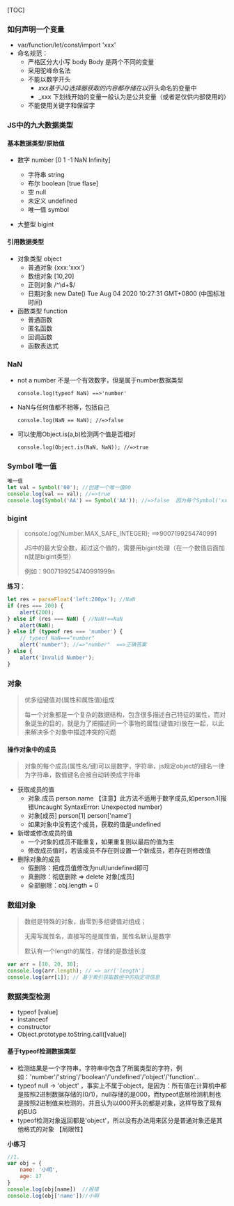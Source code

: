 [TOC]



### 如何声明一个变量

- var/function/let/const/import 'xxx'
- 命名规范：
  - 严格区分大小写  body Body 是两个不同的变量
  - 采用驼峰命名法
  - 不能以数字开头
    - $xxx 基于JQ选择器获取的内容都存储在以$开头命名的变量中
    - _xxx 下划线开始的变量一般认为是公共变量（或者是仅供内部使用的）
  - 不能使用关键字和保留字

### JS中的九大数据类型

#### 	基本数据类型/原始值

- 数字 number  [0 1 -1 NaN Infinity]
 	- 字符串 string  
 	- 布尔 boolean  [true flase]
 	- 空 null
 	- 未定义 undefined
 	- 唯一值 symbol

- 大整型 bigint

#### 引用数据类型

- 对象类型 object
  - 普通对象 {xxx:'xxx'}
  - 数组对象 [10,20]
  - 正则对象 /^\d+$/
  - 日期对象 new Date() Tue Aug 04 2020 10:27:31 GMT+0800 (中国标准时间)
- 函数类型 function
  - 普通函数
  - 匿名函数
  - 回调函数
  - 函数表达式

### NaN

- not a number 不是一个有效数字，但是属于number数据类型

  ```
  console.log(typeof NaN) ==>'number'
  ```

- NaN与任何值都不相等，包括自己

  ```
  console.log(NaN == NaN); //=>false
  ```

- 可以使用Object.is(a,b)检测两个值是否相对

  ```
  console.log(Object.is(NaN, NaN)); //=>true
  ```

### Symbol 唯一值

```js
唯一值
let val = Symbol('00'); //创建一个唯一值00
console.log(val == val); //=>true
console.log(Symbol('AA') == Symbol('AA')); //=>false  因为每个Symbol('xx')都是新的唯一值
```

### bigint

>  console.log(Number.MAX_SAFE_INTEGER); ==>9007199254740991
>
> JS中的最大安全数，超过这个值的，需要用bigint处理（在一个数值后面加n就是bigint类型）
>
> 例如：9007199254740991999n  

**练习**：

```js
let res = parseFloat('left:200px'); //NaN
if (res === 200) {
    alert(200);
} else if (res === NaN) { //NaN!==NaN
    alert(NaN);
} else if (typeof res === 'number') {
    // typeof NaN==="number"
    alert('number'); //=>"number"  ==>正确答案
} else {
    alert('Invalid Number');
} 
```

### 对象

> 优多组键值对(属性和属性值)组成
>
> 每一个对象都是一个复杂的数据结构，包含很多描述自己特征的属性，而对象诞生的目的，就是为了把描述同一个事物的属性(键值对)放在一起，以此来解决多个对象中描述冲突的问题

#### 操作对象中的成员

> 对象的每个成员(属性名/键)可以是数字，字符串，js规定object的键名一律为字符串，数值键名会被自动转换成字符串

- 获取成员的值
  - 对象.成员  person.name 【注意】此方法不适用于数字成员,如person.1(报错Uncaught SyntaxError: Unexpected number)
  - 对象[成员]   person[1]  person['name']
  - 如果对象中没有这个成员，获取的值是undefined
- 新增或修改成员的值
  - 一个对象的成员不能重复，如果重复则以最后的值为主
  - 修改成员值时，若该成员不存在则设置一个新成员，若存在则修改值
- 删除对象的成员
  - 假删除：把成员值修改为null/undefined即可
  - 真删除：彻底删除 => delete 对象[成员]
  - 全部删除：obj.length = 0

### 数组对象

> 数组是特殊的对象，由零到多组键值对组成；
>
> 无需写属性名，直接写的是属性值，属性名默认是数字
>
> 默认有一个length的属性，存储的是数组长度

```js
var arr = [10, 20, 30];
console.log(arr.length); // => arr['length']
console.log(arr[1]); // 基于索引获取数组中的指定项信息
```

### 数据类型检测

- typeof [value]
- instanceof
- constructor
- Object.prototype.toString.call([value])

#### 基于typeof检测数据类型

- 检测结果是一个字符串，字符串中包含了所属类型的字符，例如：'number'/'string'/'boolean'/'undefined'/'object'/'function'...
-  typeof null -> 'object' ，事实上不属于object，是因为：所有值在计算机中都是按照2进制数据存储的(0/1)，null存储的是000，而typeof底层检测机制也是按照2进制值来检测的，并且认为以000开头的都是对象，这样导致了现有的BUG
- typeof检测对象返回都是'object'，所以没有办法用来区分是普通对象还是其他格式的对象 【局限性】

**小练习**

```js
//1、
var obj = {
    name: '小明',
    age: 17
}
console.log(obj[name])  //报错
console.log(obj['name'])//小明
```

